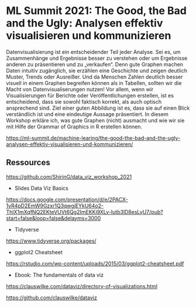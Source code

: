 # ML Summit 2021: The Good, the Bad and the Ugly: Analysen effektiv visualisieren und kommunizieren

Datenvisualisierung ist ein entscheidender Teil jeder Analyse. Sei es, um Zusammenhänge und Ergebnisse besser zu verstehen oder um Ergebnisse anderen zu präsentieren und zu „verkaufen“. Denn gute Graphen machen Daten intuitiv zugänglich, sie erzählen eine Geschichte und zeigen deutlich Muster, Trends oder Ausreißer. Und da Menschen Zahlen deutlich besser visuell in einem Graphen begreifen können als in Tabellen, sollten wir die Macht von Datenvisualiserungen nutzen! Vor allem, wenn wir Visualisierungen für Berichte oder Veröffentlichungen erstellen, ist es entscheidend, dass sie sowohl faktisch korrekt, als auch optisch ansprechend sind. Ziel einer guten Abbildung ist es, dass sie auf einen Blick verständlich ist und eine eindeutige Aussage präsentiert. In diesem Workshop erkläre ich, was gute Graphen (nicht) ausmacht und wie wir sie mit Hilfe der Grammar of Graphics in R erstellen können.

https://ml-summit.de/machine-learing/the-good-the-bad-and-the-ugly-analysen-effektiv-visualisieren-und-kommunizieren/

## Ressources

https://github.com/ShirinG/data_viz_workshop_2021

- Slides Data Viz Basics

https://docs.google.com/presentation/d/e/2PACX-1vR4pD2EmW9Gzxr1Q3qwgjEYkU64o2-ThlX1mXqfNQ2EKteVUVt6Qg2ImEKKi9XLv-Iutb3lD8esLyU7/pub?start=false&loop=false&delayms=3000

- Tidyverse

https://www.tidyverse.org/packages/

- ggplot2 Cheatsheet

https://rstudio.com/wp-content/uploads/2015/03/ggplot2-cheatsheet.pdf

- Ebook: The fundamentals of data viz

https://clauswilke.com/dataviz/directory-of-visualizations.html

https://github.com/clauswilke/dataviz